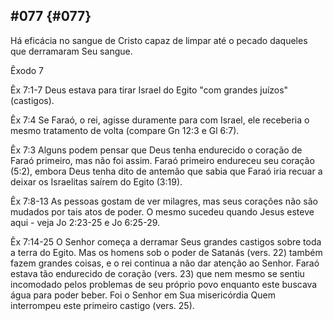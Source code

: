 ## #077 {#077}

Há eficácia no sangue de Cristo capaz de limpar até o pecado daqueles que derramaram Seu sangue.

Êxodo 7

Êx 7:1-7 Deus estava para tirar Israel do Egito &quot;com grandes juízos&quot; (castigos).

Êx 7:4 Se Faraó, o rei, agisse duramente para com Israel, ele receberia o mesmo tratamento de volta (compare Gn 12:3 e Gl 6:7).

Êx 7:3 Alguns podem pensar que Deus tenha endurecido o coração de Faraó primeiro, mas não foi assim. Faraó primeiro endureceu seu coração (5:2), embora Deus tenha dito de antemão que sabia que Faraó iria recuar a deixar os Israelitas saírem do Egito (3:19).

Êx 7:8-13 As pessoas gostam de ver milagres, mas seus corações não são mudados por tais atos de poder. O mesmo sucedeu quando Jesus esteve aqui - veja Jo 2:23-25 e Jo 6:25-29.

Êx 7:14-25 O Senhor começa a derramar Seus grandes castigos sobre toda a terra do Egito. Mas os homens sob o poder de Satanás (vers. 22) também fazem grandes coisas, e o rei continua a não dar atenção ao Senhor. Faraó estava tão endurecido de coração (vers. 23) que nem mesmo se sentiu incomodado pelos problemas de seu próprio povo enquanto este buscava água para poder beber. Foi o Senhor em Sua misericórdia Quem interrompeu este primeiro castigo (vers. 25).